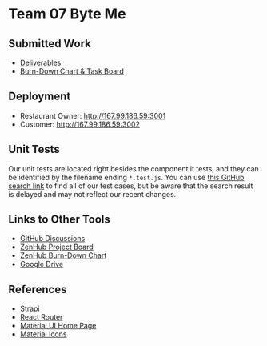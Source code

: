# Team 07 Byte Me

## Submitted Work
- [Deliverables](./Deliverables)
- [Burn-Down Chart & Task Board](./Burn-Down%20Chart%20%26%20Task%20Board)

## Deployment
- Restaurant Owner: http://167.99.186.59:3001
- Customer: http://167.99.186.59:3002

## Unit Tests
Our unit tests are located right besides the component it tests, and they can be identified by the filename ending `*.test.js`. You can use [this GitHub search link](https://github.com/search?q=repo%3ACSCC01%2Fteam_07-project+filename%3Atest.js&type=Code&ref=advsearch) to find all of our test cases, but be aware that the search result is delayed and may not reflect our recent changes.

## Links to Other Tools
- [GitHub Discussions](https://github.com/orgs/CSCC01/teams/team_07)
- [ZenHub Project Board](https://app.zenhub.com/workspaces/team-07-project-5eee6d65ba3415001991daf1/board?repos=266661926)
- [ZenHub Burn-Down Chart](https://app.zenhub.com/workspaces/team-07-project-5eee6d65ba3415001991daf1/reports/burndown?milestoneId=5564557)
- [Google Drive](https://drive.google.com/drive/folders/1tfXjluQZ-lfSA7MviKEsdAbaYbPf0zbP)


## References
- [Strapi](https://strapi.io)
- [React Router](https://reacttraining.com/react-router/web/api/BrowserRouter)
- [Material UI Home Page](https://material-ui.com)
- [Material Icons](https://material-ui.com/components/material-icons/)

